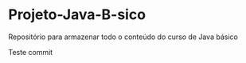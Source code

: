 # Projeto-Java-B-sico
Repositório para armazenar todo o conteúdo do curso de Java básico

Teste commit
